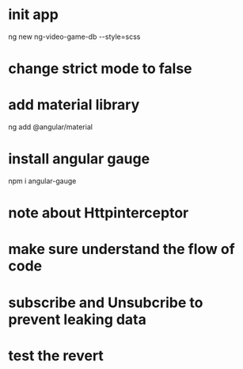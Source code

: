 # init app
ng new ng-video-game-db --style=scss

# change strict mode to false

# add material library
ng add @angular/material

# install angular gauge
npm i angular-gauge

# note about Httpinterceptor

# make sure understand the flow of code

# subscribe and Unsubcribe to prevent leaking data

# test the revert
